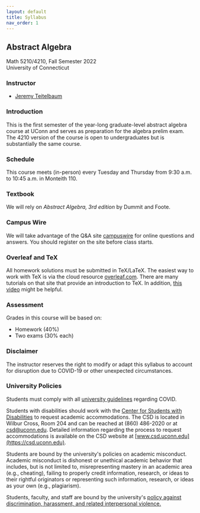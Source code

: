 ```yaml
---
layout: default
title: Syllabus 
nav_order: 1
---
```


## Abstract Algebra

Math 5210/4210, Fall Semester 2022 <br>
University of Connecticut <br>

###  Instructor

- [Jeremy Teitelbaum](https://jeremy9959.net)

### Introduction

This is the first semester of the year-long graduate-level abstract algebra
course at UConn and serves as preparation for the algebra prelim exam. The 4210 version of the
course is open to undergraduates but is substantially the same course. 

### Schedule

This course meets (in-person) every Tuesday and Thursday from 9:30 a.m. to 10:45 a.m.
in Monteith 110.

### Textbook

We will rely on *Abstract Algebra, 3rd edition* by Dummit and Foote. 

### Campus Wire

We will take advantage of the  Q&A site [campuswire](https://campuswire.com/c/GE92F37A0/feed)
for online questions and answers.  You should register on the site before class starts.

### Overleaf and TeX

All homework solutions must be submitted in TeX/LaTeX.
The easiest way to work with TeX is via the cloud resource [overleaf.com](http://overleaf.com).
There are many tutorials on that site that provide an introduction to TeX.  In addition, 
[this video](https://youtu.be/C9Icf9Wvp7U) might be helpful.

### Assessment

Grades in this course will be based on:

- Homework (40%)
- Two exams (30% each)

### Disclaimer

The instructor reserves the right to modify or adapt this syllabus to account for disruption due to
COVID-19 or other unexpected circumstances. 

### University Policies

Students must comply with all [university guidelines](https://covid.uconn.edu/campus-guidelines) regarding COVID.  

Students with disabilities should work with the [Center for
Students with Disabilities](https://csd.uconn.edu) to 
 request academic accommodations. The CSD is located in Wilbur Cross, Room 204 and
can be reached at (860) 486-2020 or at csd@uconn.edu.  Detailed
information regarding the process to request accommodations is
available on the CSD website at [www.csd.uconn.edu](https://csd.uconn.edu).  

Students are bound by the university's policies on academic misconduct.
Academic misconduct is dishonest or unethical academic behavior that includes, but is not limited to, misrepresenting mastery in an academic area (e.g., cheating), failing to properly credit information, research, or ideas to their rightful originators or representing such information, research, or ideas as your own (e.g., plagiarism).

Students, faculty, and staff are bound by the university's [policy against discrimination,
harassment, and related interpersonal violence.](https://policy.uconn.edu/2015/12/29/policy-against-discrimination-harassment-and-related-interpersonal-violence/)
